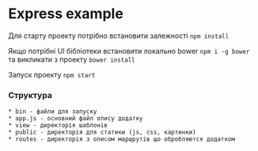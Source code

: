# Express example

Для старту проекту потрібно встановити залежності `npm install`

Якщо потрібні UI бібліотеки встановити локально  bower `npm i -g bower`
та викликати з проекту `bower install`

Запуск проекту `npm start`

### Структура 

    * bin - файли для запуску
    * app.js - основний файл опису додатку
    * view - директорія шаблонів
    * public - директорія для статики (js, css, картинки)
    * routes - директорія з описом маршрутів що обробляются додатком